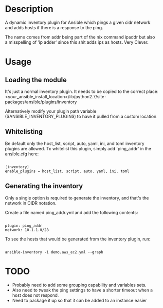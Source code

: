 # Description
A dynamic inventory plugin for Ansible which pings a given cidr network and adds hosts if there is a response to the ping. 

The name comes from addr being part of the nix command ipaddr but also a misspelling of 'ip adder' since this shit adds ips as hosts. Very Clever.   

# Usage
## Loading the module
It's just a normal inventory plugin. It needs to be copied to the correct place: <your_ansible_install_location>/lib/python2.7/site-packages/ansible/plugins/inventory

Alternatively modify your plugin path variable ($ANSIBLE_INVENTORY_PLUGINS) to have it pulled from a custom location.

## Whitelisting
Be default only the host_list, script, auto, yaml, ini, and toml inventory plugins are allowed. To whitelist this plugin, simply add 'ping_addr' in the ansible.cfg here:
<pre><code>
[inventory]
enable_plugins = host_list, script, auto, yaml, ini, toml
</code></pre>
## Generating the inventory
Only a single option is required to generate the inventory, and that's the network in CIDR notation. 

Create a file named ping_addr.yml and add the following contents:
<pre><code>
plugin: ping_addr
network: 10.1.1.0/28
</code></pre>
To see the hosts that would be generated from the inventory plugin, run:
<pre><code>
ansible-inventory -i demo.aws_ec2.yml --graph
</code></pre>

# TODO
* Probably need to add some grouping capability and variables sets. 
* Also need to tweak the ping settings to have a shorter timeout when a host does not respond.
* Need to package it up so that it can be added to an instance easier